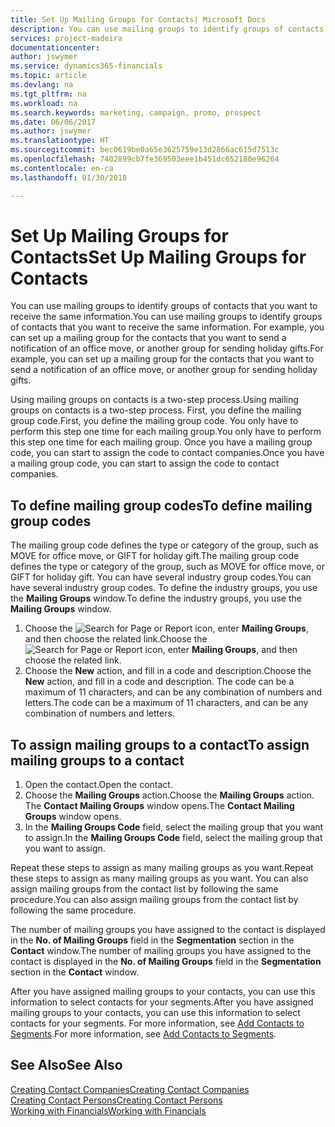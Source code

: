 ```yaml
---
title: Set Up Mailing Groups for Contacts| Microsoft Docs
description: You can use mailing groups to identify groups of contacts that you want to receive the same information, for example, for a marketing campaign or promo.
services: project-madeira
documentationcenter: 
author: jswymer
ms.service: dynamics365-financials
ms.topic: article
ms.devlang: na
ms.tgt_pltfrm: na
ms.workload: na
ms.search.keywords: marketing, campaign, promo, prospect
ms.date: 06/06/2017
ms.author: jswymer
ms.translationtype: HT
ms.sourcegitcommit: bec0619be0a65e3625759e13d2866ac615d7513c
ms.openlocfilehash: 7402899cb7fe369503eee1b451dc652180e96264
ms.contentlocale: en-ca
ms.lasthandoff: 01/30/2018

---
```

# <a name="set-up-mailing-groups-for-contacts"></a><span data-ttu-id="421ec-103">Set Up Mailing Groups for Contacts</span><span class="sxs-lookup"><span data-stu-id="421ec-103">Set Up Mailing Groups for Contacts</span></span>
<span data-ttu-id="421ec-104">You can use mailing groups to identify groups of contacts that you want to receive the same information.</span><span class="sxs-lookup"><span data-stu-id="421ec-104">You can use mailing groups to identify groups of contacts that you want to receive the same information.</span></span> <span data-ttu-id="421ec-105">For example, you can set up a mailing group for the contacts that you want to send a notification of an office move, or another group for sending holiday gifts.</span><span class="sxs-lookup"><span data-stu-id="421ec-105">For example, you can set up a mailing group for the contacts that you want to send a notification of an office move, or another group for sending holiday gifts.</span></span>

<span data-ttu-id="421ec-106">Using mailing groups on contacts is a two-step process.</span><span class="sxs-lookup"><span data-stu-id="421ec-106">Using mailing groups on contacts is a two-step process.</span></span> <span data-ttu-id="421ec-107">First, you define the mailing group code.</span><span class="sxs-lookup"><span data-stu-id="421ec-107">First, you define the mailing group code.</span></span> <span data-ttu-id="421ec-108">You only have to perform this step one time for each mailing group.</span><span class="sxs-lookup"><span data-stu-id="421ec-108">You only have to perform this step one time for each mailing group.</span></span> <span data-ttu-id="421ec-109">Once you have a mailing group code, you can start to assign the code to contact companies.</span><span class="sxs-lookup"><span data-stu-id="421ec-109">Once you have a mailing group code, you can start to assign the code to contact companies.</span></span>

## <a name="to-define-mailing-group-codes"></a><span data-ttu-id="421ec-110">To define mailing group codes</span><span class="sxs-lookup"><span data-stu-id="421ec-110">To define mailing group codes</span></span>
<span data-ttu-id="421ec-111">The mailing group code defines the type or category of the group, such as MOVE for office move, or GIFT for holiday gift.</span><span class="sxs-lookup"><span data-stu-id="421ec-111">The mailing group code defines the type or category of the group, such as MOVE for office move, or GIFT for holiday gift.</span></span> <span data-ttu-id="421ec-112">You can have several industry group codes.</span><span class="sxs-lookup"><span data-stu-id="421ec-112">You can have several industry group codes.</span></span> <span data-ttu-id="421ec-113">To define the industry groups, you use the **Mailing Groups** window.</span><span class="sxs-lookup"><span data-stu-id="421ec-113">To define the industry groups, you use the **Mailing Groups** window.</span></span>

1. <span data-ttu-id="421ec-114">Choose the ![Search for Page or Report](media/ui-search/search_small.png "Search for Page or Report icon") icon, enter **Mailing Groups**, and then choose the related link.</span><span class="sxs-lookup"><span data-stu-id="421ec-114">Choose the ![Search for Page or Report](media/ui-search/search_small.png "Search for Page or Report icon") icon, enter **Mailing Groups**, and then choose the related link.</span></span>
2. <span data-ttu-id="421ec-115">Choose the **New** action, and fill in a code and description.</span><span class="sxs-lookup"><span data-stu-id="421ec-115">Choose the **New** action, and fill in a code and description.</span></span> <span data-ttu-id="421ec-116">The code can be a maximum of 11 characters, and can be any combination of numbers and letters.</span><span class="sxs-lookup"><span data-stu-id="421ec-116">The code can be a maximum of 11 characters, and can be any combination of numbers and letters.</span></span>

## <a name="AssignMailGroupContact"></a> <span data-ttu-id="421ec-117">To assign mailing groups to a contact</span><span class="sxs-lookup"><span data-stu-id="421ec-117">To assign mailing groups to a contact</span></span>
1. <span data-ttu-id="421ec-118">Open the contact.</span><span class="sxs-lookup"><span data-stu-id="421ec-118">Open the contact.</span></span>
2. <span data-ttu-id="421ec-119">Choose the **Mailing Groups** action.</span><span class="sxs-lookup"><span data-stu-id="421ec-119">Choose the **Mailing Groups** action.</span></span> <span data-ttu-id="421ec-120">The **Contact Mailing Groups** window opens.</span><span class="sxs-lookup"><span data-stu-id="421ec-120">The **Contact Mailing Groups** window opens.</span></span>
3. <span data-ttu-id="421ec-121">In the **Mailing Groups Code** field, select the mailing group that you want to assign.</span><span class="sxs-lookup"><span data-stu-id="421ec-121">In the **Mailing Groups Code** field, select the mailing group that you want to assign.</span></span>

<span data-ttu-id="421ec-122">Repeat these steps to assign as many mailing groups as you want.</span><span class="sxs-lookup"><span data-stu-id="421ec-122">Repeat these steps to assign as many mailing groups as you want.</span></span> <span data-ttu-id="421ec-123">You can also assign mailing groups from the contact list by following the same procedure.</span><span class="sxs-lookup"><span data-stu-id="421ec-123">You can also assign mailing groups from the contact list by following the same procedure.</span></span>

<span data-ttu-id="421ec-124">The number of mailing groups you have assigned to the contact is displayed in the **No. of Mailing Groups** field in the **Segmentation** section in the **Contact** window.</span><span class="sxs-lookup"><span data-stu-id="421ec-124">The number of mailing groups you have assigned to the contact is displayed in the **No. of Mailing Groups** field in the **Segmentation** section in the **Contact** window.</span></span>

<span data-ttu-id="421ec-125">After you have assigned mailing groups to your contacts, you can use this information to select contacts for your segments.</span><span class="sxs-lookup"><span data-stu-id="421ec-125">After you have assigned mailing groups to your contacts, you can use this information to select contacts for your segments.</span></span> <span data-ttu-id="421ec-126">For more information, see [Add Contacts to Segments](marketing-add-contact-segment.md).</span><span class="sxs-lookup"><span data-stu-id="421ec-126">For more information, see [Add Contacts to Segments](marketing-add-contact-segment.md).</span></span>

## <a name="see-also"></a><span data-ttu-id="421ec-127">See Also</span><span class="sxs-lookup"><span data-stu-id="421ec-127">See Also</span></span>
[<span data-ttu-id="421ec-128">Creating Contact Companies</span><span class="sxs-lookup"><span data-stu-id="421ec-128">Creating Contact Companies</span></span>](marketing-create-contact-companies.md)  
[<span data-ttu-id="421ec-129">Creating Contact Persons</span><span class="sxs-lookup"><span data-stu-id="421ec-129">Creating Contact Persons</span></span>](marketing-create-contact-persons.md)  
[<span data-ttu-id="421ec-130">Working with Financials</span><span class="sxs-lookup"><span data-stu-id="421ec-130">Working with Financials</span></span>](ui-work-product.md)

